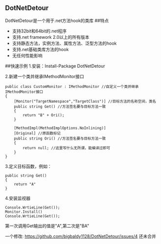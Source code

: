 ## DotNetDetour
DotNetDetour是一个用于.net方法hook的类库
##特点
* 支持32bit和64bit的.net程序
* 支持.net framework 2.0以上的所有版本
* 支持静态方法，实例方法、属性方法、泛型方法的hook
* 支持.net基础类库方法的hook
* 无任何性能影响

##快速示例
1.安装：Install-Package DotNetDetour

2.新建一个类并继承IMethodMonitor接口
```
public class CustomMonitor : IMethodMonitor //自定义一个类并继承IMethodMonitor接口
{
    [Monitor("TargetNamespace","TargetClass")] //目标方法的名称空间，类名
    public string Get() //方法签名要与目标方法一致
    {
        return "B" + Ori();
    }

    [MethodImpl(MethodImplOptions.NoInlining)]
    [Original] //原函数标记
    public string Ori() //方法签名要与目标方法一致
    {
        return null; //这里写什么无所谓，能编译过即可
    }
}
```
3.定义目标函数，例如：
```
public string Get()
{
    return "A"
}
```
4.安装监视器
```
Console.WrtieLine(Get());
Monitor.Install()
Console.WrtieLine(Get());
```
第一次调用Get输出的值是"A",第二次是"BA"

一个修改:
https://github.com/bigbaldy1128/DotNetDetour/issues/4
还未合并

